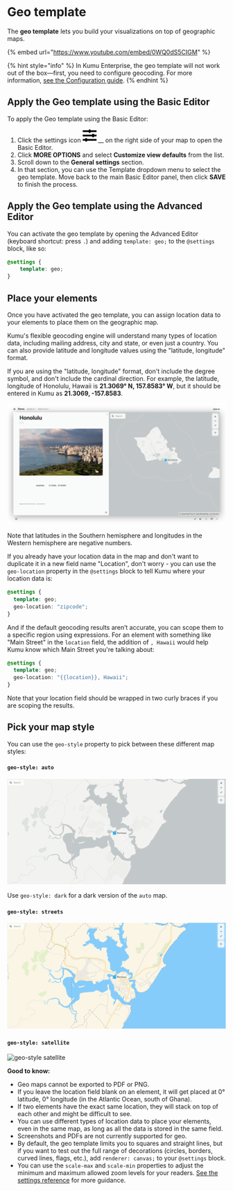 # Geo template

The **geo template** lets you build your visualizations on top of geographic maps.

{% embed url="https://www.youtube.com/embed/0WQ0dS5CIGM" %}

{% hint style="info" %}
In Kumu Enterprise, the geo template will not work out of the box—first, you need to configure geocoding. For more information, [see the Configuration guide](../../enterprise/configuration.md#geocoding).
{% endhint %}

## Apply the Geo template using the Basic Editor

To apply the Geo template using the Basic Editor:

1. Click the settings icon ![](../../icons/sliders-h.svg) __ on the right side of your map to open the Basic Editor.
2. Click **MORE OPTIONS** and select **Customize view defaults** from the list.
3. Scroll down to the **General settings** section.
4. In that section, you can use the Template dropdown menu to select the geo template. Move back to the main Basic Editor panel, then click **SAVE** to finish the process.

## Apply the Geo template using the Advanced Editor

You can activate the geo template by opening the Advanced Editor (keyboard shortcut: press `.`) and adding `template: geo;` to the `@settings` block, like so:

```scss
@settings {
    template: geo;
}
```

## Place your elements

Once you have activated the geo template, you can assign location data to your elements to place them on the geographic map.

Kumu's flexible geocoding engine will understand many types of location data, including mailing address, city and state, or even just a country. You can also provide latitude and longitude values using the "latitude, longitude" format.

If you are using the "latitude, longitude" format, don't include the degree symbol, and don't include the cardinal direction. For example, the latitude, longitude of Honolulu, Hawaii is **21.3069° N, 157.8583° W**, but it should be entered in Kumu as **21.3069, -157.8583**.

![Geo map showing latitude and longitude for Honolulu](../../images/honolulu-geo.png)

Note that latitudes in the Southern hemisphere and longitudes in the Western hemisphere are negative numbers.

If you already have your location data in the map and don't want to duplicate it in a new field name "Location", don't worry - you can use the `geo-location` property in the `@settings` block to tell Kumu where your location data is:

```scss
@settings {
  template: geo;
  geo-location: "zipcode";
}
```

And if the default geocoding results aren’t accurate, you can scope them to a specific region using expressions. For an element with something like "Main Street" in the `location` field, the addition of `, Hawaii` would help Kumu know which Main Street you're talking about:

```scss
@settings {
  template: geo;
  geo-location: "{{location}}, Hawaii";
}
```

Note that your location field should be wrapped in two curly braces if you are scoping the results.

## Pick your map style

You can use the `geo-style` property to pick between these different map styles:

#### `geo-style: auto`

![geo-style auto](../../images/geo-style-auto.png)

Use `geo-style: dark` for a dark version of the `auto` map.

#### `geo-style: streets`

![geo-style streets](../../images/geo-style-streets.png)

#### `geo-style: satellite`

![geo-style satellite](../../images/geo-style-satellite.png)

**Good to know:**

* Geo maps cannot be exported to PDF or PNG.
* If you leave the location field blank on an element, it will get placed at 0° latitude, 0° longitude (in the Atlantic Ocean, south of Ghana).
* If two elements have the exact same location, they will stack on top of each other and might be difficult to see.
* You can use different types of location data to place your elements, even in the same map, as long as all the data is stored in the same field.
* Screenshots and PDFs are not currently supported for geo.
* By default, the geo template limits you to squares and straight lines, but if you want to test out the full range of decorations (circles, borders, curved lines, flags, etc.), add `renderer: canvas;` to your `@settings` block.
* You can use the `scale-max` and `scale-min` properties to adjust the minimum and maximum allowed zoom levels for your readers. [See the settings reference](../settings-reference.md) for more guidance.
